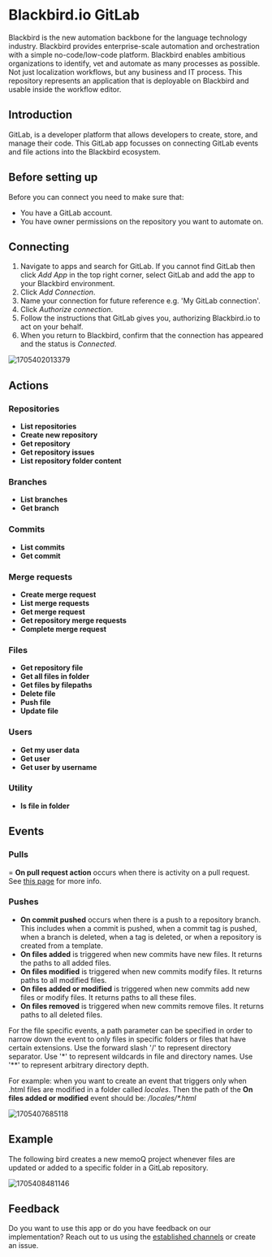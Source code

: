 # Blackbird.io GitLab

Blackbird is the new automation backbone for the language technology industry. Blackbird provides enterprise-scale automation and orchestration with a simple no-code/low-code platform. Blackbird enables ambitious organizations to identify, vet and automate as many processes as possible. Not just localization workflows, but any business and IT process. This repository represents an application that is deployable on Blackbird and usable inside the workflow editor.

## Introduction

<!-- begin docs -->

GitLab, is a developer platform that allows developers to create, store, and manage their code. This GitLab app focusses on connecting GitLab events and file actions into the Blackbird ecosystem.

## Before setting up

Before you can connect you need to make sure that:

- You have a GitLab account.
- You have owner permissions on the repository you want to automate on.

## Connecting

1. Navigate to apps and search for GitLab. If you cannot find GitLab then click _Add App_ in the top right corner, select GitLab and add the app to your Blackbird environment.
2. Click _Add Connection_.
3. Name your connection for future reference e.g. 'My GitLab connection'.
4. Click _Authorize connection_.
5. Follow the instructions that GitLab gives you, authorizing Blackbird.io to act on your behalf.
6. When you return to Blackbird, confirm that the connection has appeared and the status is _Connected_.

![1705402013379](image/README/1705402013379.png)

## Actions

### Repositories

- **List repositories**
- **Create new repository**
- **Get repository**
- **Get repository issues**
- **List repository folder content**

### Branches

- **List branches**
- **Get branch**

### Commits

- **List commits**
- **Get commit**

### Merge requests

- **Create merge request**
- **List merge requests**
- **Get merge request**
- **Get repository merge requests**
- **Complete merge request**

### Files

- **Get repository file**
- **Get all files in folder**
- **Get files by filepaths**
- **Delete file**
- **Push file**
- **Update file**

### Users

- **Get my user data**
- **Get user**
- **Get user by username**

### Utility

- **Is file in folder**

## Events

### Pulls

= **On pull request action** occurs when there is activity on a pull request. See [this page](https://docs.GitLab.com/en/webhooks/webhook-events-and-payloads#pull_request) for more info.

### Pushes

- **On commit pushed** occurs when there is a push to a repository branch. This includes when a commit is pushed, when a commit tag is pushed, when a branch is deleted, when a tag is deleted, or when a repository is created from a template.
- **On files added** is triggered when new commits have new files. It returns the paths to all added files.
- **On files modified** is triggered when new commits modify files. It returns paths to all modified files.
- **On files added or modified** is triggered when new commits add new files or modify files. It returns paths to all these files.
- **On files removed** is triggered when new commits remove files. It returns paths to all deleted files.

For the file specific events, a path parameter can be specified in order to narrow down the event to only files in specific folders or files that have certain extensions. Use the forward slash '/' to represent directory separator. Use '\*' to represent wildcards in file and directory names. Use '\*\*' to represent arbitrary directory depth.

For example: when you want to create an event that triggers only when .html files are modified in a folder called _locales_. Then the path of the **On files added or modified** event should be: _/locales/\*.html_

![1705407685118](image/README/1705407685118.png)

## Example

The following bird creates a new memoQ project whenever files are updated or added to a specific folder in a GitLab repository.

![1705408481146](image/README/1705408481146.png)

## Feedback

Do you want to use this app or do you have feedback on our implementation? Reach out to us using the [established channels](https://www.blackbird.io/) or create an issue.

<!-- end docs -->
